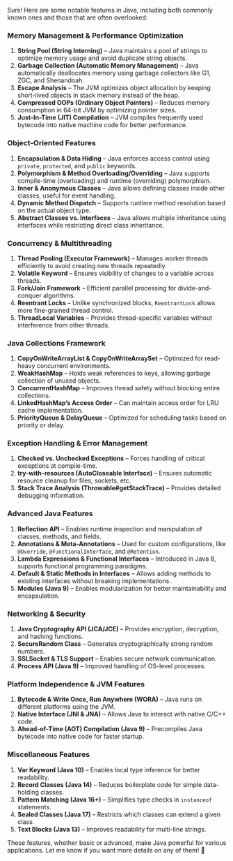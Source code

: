 Sure! Here are some notable features in Java, including both commonly known ones and those that are often overlooked:

### **Memory Management & Performance Optimization**

1. **String Pool (String Interning)** – Java maintains a pool of strings to optimize memory usage and avoid duplicate string objects.
2. **Garbage Collection (Automatic Memory Management)** – Java automatically deallocates memory using garbage collectors like G1, ZGC, and Shenandoah.
3. **Escape Analysis** – The JVM optimizes object allocation by keeping short-lived objects in stack memory instead of the heap.
4. **Compressed OOPs (Ordinary Object Pointers)** – Reduces memory consumption in 64-bit JVM by optimizing pointer sizes.
5. **Just-In-Time (JIT) Compilation** – JVM compiles frequently used bytecode into native machine code for better performance.

### **Object-Oriented Features**

1. **Encapsulation & Data Hiding** – Java enforces access control using `private`, `protected`, and `public` keywords.
2. **Polymorphism & Method Overloading/Overriding** – Java supports compile-time (overloading) and runtime (overriding) polymorphism.
3. **Inner & Anonymous Classes** – Java allows defining classes inside other classes, useful for event handling.
4. **Dynamic Method Dispatch** – Supports runtime method resolution based on the actual object type.
5. **Abstract Classes vs. Interfaces** – Java allows multiple inheritance using interfaces while restricting direct class inheritance.

### **Concurrency & Multithreading**

1. **Thread Pooling (Executor Framework)** – Manages worker threads efficiently to avoid creating new threads repeatedly.
2. **Volatile Keyword** – Ensures visibility of changes to a variable across threads.
3. **Fork/Join Framework** – Efficient parallel processing for divide-and-conquer algorithms.
4. **Reentrant Locks** – Unlike synchronized blocks, `ReentrantLock` allows more fine-grained thread control.
5. **ThreadLocal Variables** – Provides thread-specific variables without interference from other threads.

### **Java Collections Framework**

1. **CopyOnWriteArrayList & CopyOnWriteArraySet** – Optimized for read-heavy concurrent environments.
2. **WeakHashMap** – Holds weak references to keys, allowing garbage collection of unused objects.
3. **ConcurrentHashMap** – Improves thread safety without blocking entire collections.
4. **LinkedHashMap’s Access Order** – Can maintain access order for LRU cache implementation.
5. **PriorityQueue & DelayQueue** – Optimized for scheduling tasks based on priority or delay.

### **Exception Handling & Error Management**

1. **Checked vs. Unchecked Exceptions** – Forces handling of critical exceptions at compile-time.
2. **try-with-resources (AutoCloseable Interface)** – Ensures automatic resource cleanup for files, sockets, etc.
3. **Stack Trace Analysis (Throwable#getStackTrace)** – Provides detailed debugging information.

### **Advanced Java Features**

1. **Reflection API** – Enables runtime inspection and manipulation of classes, methods, and fields.
2. **Annotations & Meta-Annotations** – Used for custom configurations, like `@Override`, `@FunctionalInterface`, and `@Retention`.
3. **Lambda Expressions & Functional Interfaces** – Introduced in Java 8, supports functional programming paradigms.
4. **Default & Static Methods in Interfaces** – Allows adding methods to existing interfaces without breaking implementations.
5. **Modules (Java 9)** – Enables modularization for better maintainability and encapsulation.

### **Networking & Security**

1. **Java Cryptography API (JCA/JCE)** – Provides encryption, decryption, and hashing functions.
2. **SecureRandom Class** – Generates cryptographically strong random numbers.
3. **SSLSocket & TLS Support** – Enables secure network communication.
4. **Process API (Java 9)** – Improved handling of OS-level processes.

### **Platform Independence & JVM Features**

1. **Bytecode & Write Once, Run Anywhere (WORA)** – Java runs on different platforms using the JVM.
2. **Native Interface (JNI & JNA)** – Allows Java to interact with native C/C++ code.
3. **Ahead-of-Time (AOT) Compilation (Java 9)** – Precompiles Java bytecode into native code for faster startup.

### **Miscellaneous Features**

1. **Var Keyword (Java 10)** – Enables local type inference for better readability.
2. **Record Classes (Java 14)** – Reduces boilerplate code for simple data-holding classes.
3. **Pattern Matching (Java 16+)** – Simplifies type checks in `instanceof` statements.
4. **Sealed Classes (Java 17)** – Restricts which classes can extend a given class.
5. **Text Blocks (Java 13)** – Improves readability for multi-line strings.

These features, whether basic or advanced, make Java powerful for various applications. Let me know if you want more details on any of them! 🚀